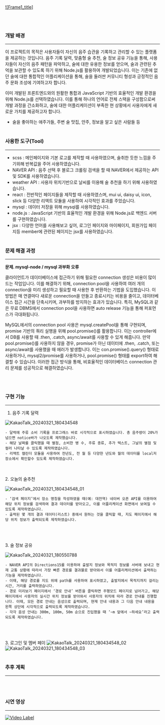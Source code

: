 [![Frame1_title]](https://github.com/Songyeonji/Blackout-node/assets/104824428/ad933f6b-33ef-4172-a3c9-17f3c3367958)

<br><br>
### 개발 배경

---

이 프로젝트의 목적은 사용자들이 자신의 음주 습관을 기록하고 관리할 수 있는 플랫폼을 제공하는 것입니다. 음주 기록 달력, 맞춤형 술 추천, 술 정보 공유 기능을 통해, 사용자들이 자신의 음주 패턴을 파악하고, 술에 대한 유용한 정보를 얻으며, 술과 관련된 추억을 보관할 수 있도록 하기 위해 Node.js를 활용하여 개발되었습니다. 이는 기존에 없던 술에 대한 통합적인 어플리케이션을 통해, 술을 둘러싼 커뮤니티 형성과 긍정적인 음주 문화 조성에 기여하고자 합니다.

 이미 개발된 프론트엔드와의 원활한 통합과 JavaScript 기반의 효율적인 개발 환경을 위해 Node.js를 선택하였습니다. 이를 통해 하나의 언어로 전체 스택을 구성함으로써 개발 과정을 간소화하고, 술에 대한 어플리케이션이 부족한 현 상황에서 사용자에게 새로운 가치를 제공하고자 합니다.

- 술을 좋아하는 애주가들, 주변 술 맛집, 안주, 정보을 알고 싶은 사람들 등
<br><br>

### 사용한 도구(Tool)

---

- scss : 메인페이지와 기본 로고를  제작할 때 사용하였으며, 술취한 듯한 느낌을 주기위해 반복값을 주어 사용하였습니다.
- NAVER API : 음주 선택 후 블로그 크롤링 검색을 할 때 NAVER에서 제공하는  API 및 SDK를 사용하였습니다.
- weather API : 사용자 위치기반으로 날씨를 이용해 술 추천을 하기 위해 사용하였습니다. 
- react : 전반적인 페이지들을 제작할 때 사용하였스며, mui ui, daisy ui, icon, slick 등 다양한 리액트 모듈을 사용하여 시각적인 효과를 주었습니다.
- mysql : 데이터 저장을 위해 mysql를 사용하였습니다.
- node.js : JavaScript 기반의 효율적인 개발 환경을 위해 Node.js로 백엔드 서버를 구현하였습니다.
- jsx : 다양한 언어를 사용해보고 싶어, 로그인 페이지와 마이페이지, 회원가입 페이지등 member에 관련된 페이지는 jsx를 사용하였습니다.
    <br><br>
### 문제 해결 과정
    
---
    
**문제. mysql-node / mysql 과부화 오류**
    
클라이언트가 데이터베이스에 접근하기 위해 필요한 connection 생성은 비용이 많이 드는 작업입니다. 이를 해결하기 위해, connection pool을 사용하여 여러 개의 connection을 미리 생성하고 필요할 때 사용한 후 반환하는 기법을 도입했습니다. 이 방법은 매 연결마다 새로운 connection을 만들고 종료시키는 비용을 줄이고, 데이터베이스 접근 시간을 단축시키며, 과부하를 방지하는 효과가 있습니다. 특히, MySQL과 같은 무료 DBMS에서 connection pool을 사용하면 auto release 기능을 통해 퍼포먼스가 극대화됩니다.

MySQL에서의 connection pool 사용은 mysql.createPool을 통해 구현되며, promise 기반의 쿼리 실행을 위해 pool.promise()를 활용합니다. 이는 controller에서 DB를 사용할 때 .then, .catch, async/await를 사용할 수 있게 해줍니다. 만약 pool.promise()를 사용하지 않을 경우, promise가 아닌 데이터에 .then, .catch, 또는 async/await를 사용했을 때 에러가 발생합니다. 이는 con.promise().query() 형태로 사용하거나, mysql2/promise를 사용하거나, pool.promise() 형태를 export하여 해결할 수 있습니다. 이러한 접근 방식을 통해, 비효율적인 데이터베이스 connection 관리 문제를 성공적으로 해결하였습니다.
    
<br><br>
### 구현 기능

---

1. 음주 기록 달력
    
![KakaoTalk_20240321_180434548](https://github.com/Songyeonji/Blackout-node/assets/104824428/de0e3957-e22e-4600-b97c-f4f67ce2fed6)

    
    - 달력에 주류 소비 기록을 프로그래스 바로 시각적으로 표시하였습니다. 총 음주량이 20%가 넘으면 notice바가 나오도록 제작했습니다.
    - 해당 날짜를 클릭했을 때 별점, 소비한 병 수, 주류 종류, 추가 텍스트, 그날의 별점 및 컬러 나타날 수 있도록 제작하였습니다.
    - 리액트 캘린더 모듈을 사용하여 전년도, 전 월 등 다양한 년도와 월의 데이터를 local저장소에서 확인할수 있도록 제작하였습니다.
<br><br>
2. 오늘의 술추천
    
![KakaoTalk_20240321_180434548_01](https://github.com/Songyeonji/Blackout-node/assets/104824428/6401355b-6b14-4baf-aae8-da1e476f97d0)

    
    - ‘검색 페이지’에서 장소 명칭을 작성하였을 때(예: 대전역) 네이버 오픈 API를 이용하여 해당 위치 정보를 검색하여 결과 데이터를 받아오고, 이를 어플리케이션 화면에서 보여질 수 있도록 제작하였습니다.
    - 출력된 몇 개의 결과 데이터(리스트) 중에서 원하는 것을 클릭할 때, 지도 페이지에서 해당 위치 정보가 출력되도록 제작하였습니다.
<br><br>    
3. 술 정보 공유
    
![KakaoTalk_20240321_180550788](https://github.com/Songyeonji/Blackout-node/assets/104824428/79b199db-2367-4133-ac22-edd4794e5d18)


    
    - NAVER API의 Directions15를 이용하여 출발지 정보와 목적지 정보를 서버에 보내고 현재 교통 상황에 따라서 가장 빠른 경로를 결과물로 받아와서 이를 어플리케이션에서 출력하는 기능을 제작하였습니다.
    - 이때, 해당 경로를 지도 위에 path를 사용하여 표시하였고, 출발지에서 목적지까지 걸리는 시간, 거리를 출력하였습니다.
    - 경로 미리보기 페이지에서 ‘경로 안내’ 버튼을 클릭하면 주행모드 페이지로 넘어가고, 해당 페이지에서 사용자의 실시간 위치 정보를 받아와서 사용자의 위치에 따라 경로 안내를 진행합니다. 이때, 모든 경로 안내는 음성으로 출력되며, 현재 안내 내용과 그 다음 안내 내용을 왼쪽 상단에 시각적으로 출력되도록 제작하였습니다.
    - 각각 음성 안내는 300m, 100m, 50m 순으로 진입했을 때 ‘~m 앞에서 ~하세요’라고 출력되도록 제작하였습니다.
    
<br><br>    
3. 로그인 및 멤버 페이
![KakaoTalk_20240321_180434548_02](https://github.com/Songyeonji/Blackout-node/assets/104824428/8e33b40b-383c-42e5-bcda-e7329952c9a0)
![KakaoTalk_20240321_180434548_03](https://github.com/Songyeonji/Blackout-node/assets/104824428/4b22d5dc-576c-475e-a07d-6f1de95ae4cf)
<br><br>
### 추후 계획
------------------------------------------

<br><br>
### 시연 영상
------------------------------------------
[![Video Label](http://img.youtube.com/vi/gG-4jc-vTXA/0.jpg)](https://youtu.be/gG-4jc-vTXA)
